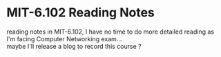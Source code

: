 # MIT-6.102 Reading Notes

reading notes in MIT-6.102, I have no time to do more detailed reading as I'm facing Computer Networking exam...  
maybe I'll release a blog to record this course ?  
